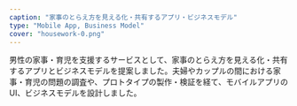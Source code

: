 ```yaml
---
caption: "家事のとらえ方を見える化・共有するアプリ・ビジネスモデル"
type: "Mobile App, Business Model"
cover: "housework-0.png"
---
```


男性の家事・育児を支援するサービスとして、家事のとらえ方を見える化・共有するアプリとビジネスモデルを提案しました。夫婦やカップルの間における家事・育児の問題の調査や、プロトタイプの製作・検証を経て、モバイルアプリのUI、ビジネスモデルを設計しました。

<script async class="speakerdeck-embed" data-id="bb5af692bed64c42b2d7d00680e79d05" data-ratio="1.33159947984395" src="//speakerdeck.com/assets/embed.js"></script>
